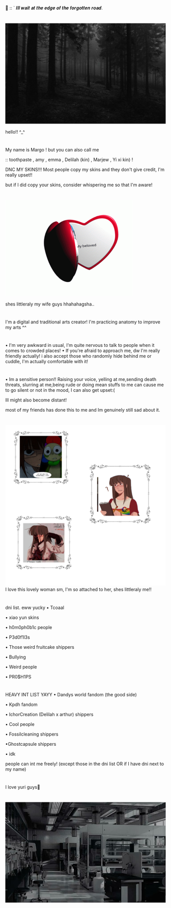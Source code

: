    🔬  ::  ` 𝑰𝒍𝒍 𝒘𝒂𝒊𝒕 𝒂𝒕 𝒕𝒉𝒆 𝒆𝒅𝒈𝒆 𝒐𝒇 𝒕𝒉𝒆 𝒇𝒐𝒓𝒈𝒐𝒕𝒕𝒆𝒏 𝒓𝒐𝒂𝒅. 

#


  ![image alt](https://github.com/LocalScientist/LocalScientist/blob/e862cc621cba9234b2ee4539f6882a1e7d1f505f/24751672d52cac6703a1171d41ee9ad4.jpg) 




hello!! ^_^

#

  My name is Margo ! but you can also call me

  :: toothpaste , amy , emma , Delilah (kin) , Marjew , Yi xi kin) !

  


   DNC MY SKINS!!! Most people copy my skins and they don't give credit, I'm really upset!! 
  
   but if I did copy your skins, consider whispering me so that I'm aware! 

#

     
![image alt](https://github.com/LocalScientist/LocalScientist/blob/fc0bf744b68a42b883010f3280be7c992293f9d6/heart-locket.gif) 


shes littleraly my wife guys hhahahagsha.. 
#


I'm a digital and traditional arts creator! I'm practicing anatomy to improve my arts ^^
#
• I'm very awkward in usual, I'm quite nervous to talk to people when it comes to crowded places!
• If you're afraid to approach me, dw I'm really friendly actually! i also accept those who randomly hide behind me or cuddle, I'm actually comfortable with it! 
#

• Im a sensitive person!! Raising your voice, yelling at me,sending death threats, slurring at me,being rude or doing mean stuffs to me can cause me to go silent or not in the mood, I can also get upset:(

Ill might also become distant!

most of my friends has done this to me and Im genuinely still sad about it.

#

![image alt](https://github.com/LocalScientist/LocalScientist/blob/61c4722768a64920445722fee95864de975f8bfd/Untitled51_20251004135832.png)
I love this lovely woman sm, I'm so attached to her, shes littleraly me!! 

#

   dni list. eww yucky
   • Tcoaal
   
   • xiao yun skins
   
   • h0m0ph0b1c people
   
   • P3d0f1l3s
   
   • Those weird fruitcake shippers
   
   • Bullying
   
   • Weird people
   
   • PR0$H1PS

 #

   HEAVY INT LIST YAYY
   • Dandys world fandom (the good side) 
   
   • Kpdh fandom
   
   • IchorCreation (Delilah x arthur)         shippers
   
   • Cool people
   
   • Fossilcleaning shippers
   
   •Ghostcapsule shippers
   
   • idk

   people can int me freely! (except those in the dni list OR if I have dni next to my name) 
#

  I love yuri guys👭

#




![image alt](https://github.com/LocalScientist/LocalScientist/blob/bef434229abaf9327a527e437ce5e99798f00aac/Untitled48_20251004123344.png)
